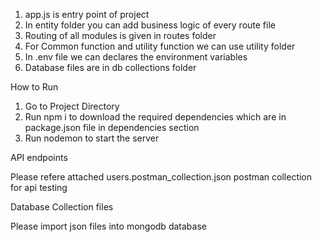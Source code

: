 1. app.js is entry point of project
2. In entity folder you can add business logic of every route file
3. Routing of all modules is given in routes folder
4. For Common function and utility function we can use utility folder  
5. In .env file we can declares the environment variables
6. Database files are in db collections folder


How to Run
1. Go to Project Directory
2. Run npm i to download the required dependencies which are in package.json file in dependencies section
3. Run nodemon to start the server

API endpoints

Please refere attached users.postman_collection.json postman collection for api testing


Database Collection files

Please import json files into mongodb database
